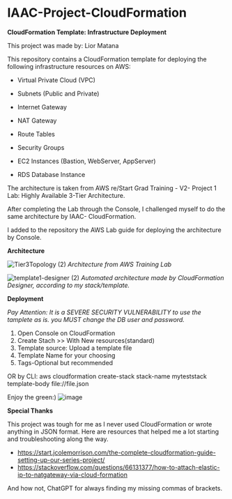 # IAAC-Project-CloudFormation
**CloudFormation Template: Infrastructure Deployment**

This project was made by:
Lior Matana




This repository contains a CloudFormation template for deploying the following infrastructure resources on AWS:

- Virtual Private Cloud (VPC)

- Subnets (Public and Private)

- Internet Gateway

- NAT Gateway

- Route Tables

- Security Groups

- EC2 Instances (Bastion, WebServer, AppServer)

- RDS Database Instance

  
The architecture is taken from AWS re/Start Grad Training - V2- Project 1 Lab:  Highly Available 3-Tier Architecture.

After completing the Lab through the Console, I challenged myself to do the same architecture by IAAC- CloudFormation.

I added to the repository the AWS Lab guide for deploying the architecture by Console.

**Architecture**


![Tier3Topology (2)](https://github.com/liormat401/IAAC-Project-CloudFormation/assets/126070709/b6e9276e-6f7a-4194-83dd-6da06a3cd967)
*Architecture from AWS Training Lab*

![template1-designer (2)](https://github.com/liormat401/IAAC-Project-CloudFormation/assets/126070709/282dd833-f10d-4cb6-a15b-165f086fd18e)
*Automated architecture made by CloudFormation Designer, according to my stack/template.*


**Deployment**

*Pay Attention: It is a SEVERE SECURITY VULNERABILITY to use the tamplete as is. you MUST change the DB user and password.*
1. Open Console on CloudFormation
2. Create Stach >> With New resources(standard)
3. Template source: Upload a template file
4. Template Name for your choosing
5. Tags-Optional but recommended

   
OR by CLI:
aws cloudformation create-stack stack-name myteststack template-body file://file.json

Enjoy the green:)
![image](https://github.com/liormat401/IAAC-Project-CloudFormation/assets/126070709/81cb18d4-dad5-4326-a36f-27ab93187153)


  
     
**Special Thanks**

This project was tough for me as I never used CloudFormation or wrote anything in JSON format.
Here are resources that helped me a lot starting and troubleshooting along the way.

- https://start.jcolemorrison.com/the-complete-cloudformation-guide-setting-up-our-series-project/
- https://stackoverflow.com/questions/66131377/how-to-attach-elastic-ip-to-natgateway-via-cloud-formation
  
And how not, ChatGPT for always finding my missing commas of brackets.















